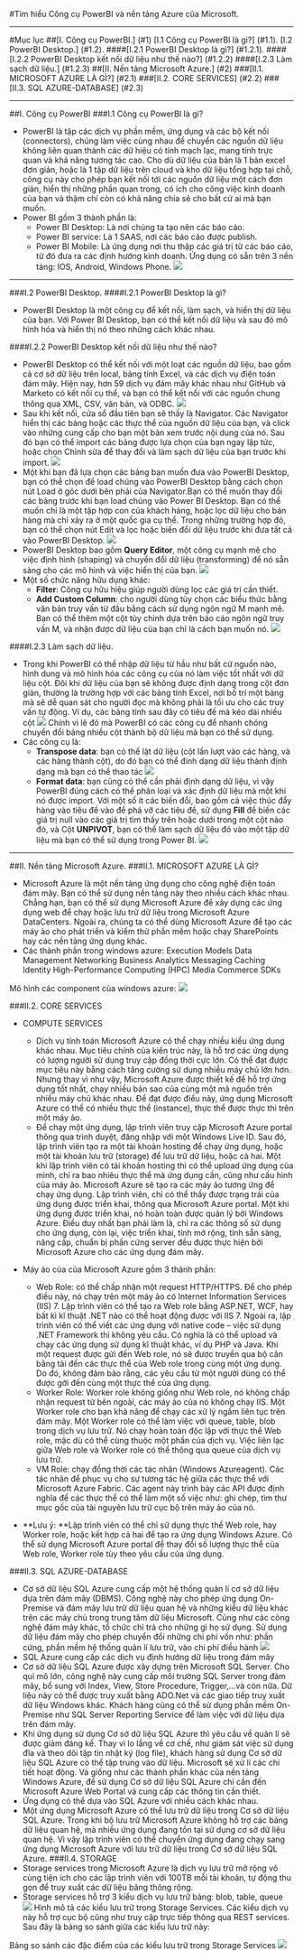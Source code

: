 #Tìm hiểu Công cụ PowerBI và nền tảng Azure của Microsoft.

----
#Mục lục
##[I. Công cụ PowerBI.] (#1)
  [I.1 Công cụ PowerBI là gì?] (#1.1).
  [I.2 PowerBI Desktop.] (#1.2).
    ####[I.2.1 PowerBI Desktop là gì?] (#1.2.1).
    ####[I.2.2 PowerBI Desktop kết nối dữ liệu như thế nào?] (#1.2.2)
    ####[I.2.3 Làm sạch dữ liệu.] (#1.2.3)
##[II. Nền tảng Microsoft Azure.] (#2)
  ###[II.1. MICROSOFT AZURE LÀ GÌ?] (#2.1)
  ###[II.2. CORE SERVICES] (#2.2)
  ###[II.3. SQL AZURE-DATABASE] (#2.3)
  
----
<a name="1"></a>
##I. Công cụ PowerBI
<a name="1.1"></a>
###I.1 Công cụ PowerBI là gì?
* PowerBI là tập các dịch vụ phần mềm, ứng dụng và các bộ kết nối (connectors), chúng làm việc cùng nhau để chuyển các nguồn dữ liệu không 
liên quan thành các dữ hiệu có tính mạch lạc, mang tính trực quan và khả năng tương tác cao. Cho dù dữ liệu của bản là 1 bản excel đơn
giản, hoặc là 1 tập dữ liệu trên cloud và kho dữ liệu tổng hợp tại chỗ, công cụ này cho phép bạn kết nối tới các nguồn dữ liệu một cách 
đơn giản, hiển thị những phần quan trong, có ích cho công việc kinh doanh của bạn và thậm chí còn có khả năng chia sẻ cho bất cứ ai mà
bạn muốn.
* Power BI gồm 3 thành phần là:
  -	Power BI Desktop: Là nơi chúng ta tạo nên các báo cáo.
  -	Power BI service: Là 1 SAAS, nơi các báo cáo được publish.
  -	Power BI Mobile: Là ứng dụng nơi thu thập các giá trị từ các báo cáo, từ đó đưa ra các định hướng kinh doanh. Ứng dụng có sẵn trên 3 nền tảng: IOS, Android, Windows Phone.
  ![](http://i.imgur.com/QnltSl3.png)
  
----
<a name="1.2"></a>
###I.2 PowerBI Desktop.
<a name="1.2.1"></a>
####I.2.1 PowerBI Desktop là gì?
* PowerBI Desktop là một công cụ để kết nối, làm sạch, và hiển thị dữ liệu của bạn. Với Power BI Desktop, bạn có thể kết nối dữ liệu
và sau đó mô hình hóa và hiển thị nó theo những cách khác nhau. 

<a name="1.2.2"></a>
####I.2.2 PowerBI Desktop kết nối dữ liệu như thế nào?
* PowerBI Desktop có thể kết nối với một loạt các nguồn dữ liệu, bao gồm cả cơ sở dữ liệu trên local, bảng tính Excel, và các dịch vụ điện toán đám mây. Hiện nay, hơn 59 dịch vụ đám mây khác nhau như GitHub và Marketo có kết nối cụ thể, và bạn có thể kết nối với các nguồn chung thông qua XML, CSV, văn bản, và ODBC. 
  ![](http://i.imgur.com/TY4GsMe.png)
* Sau khi kết nối, cửa sổ đầu tiên bạn sẽ thấy là Navigator. Các Navigator hiển thị các bảng hoặc các thực thể của nguồn dữ liệu của bạn, và click vào những cung cấp cho bạn một bản xem trước nội dung của nó. Sau đó bạn có thể import các bảng được lựa chọn của bạn ngay lập tức, hoặc chọn Chỉnh sửa để thay đổi và làm sạch dữ liệu của bạn trước khi import. 
  ![](http://i.imgur.com/lbdow5m.png)
* Một khi bạn đã lựa chọn các bảng bạn muốn đưa vào PowerBI Desktop, bạn có thể chọn để load chúng vào PowerBI Desktop bằng cách chọn nút Load ở góc dưới bên phải của Navigator.Bạn có thể muốn thay đổi các bảng trước khi bạn load chúng vào Power BI Desktop. Bạn có thể muốn chỉ là một tập hợp con của khách hàng, hoặc lọc dữ liệu cho bán hàng mà chỉ xảy ra ở một quốc gia cụ thể. Trong những trường hợp đó, bạn có thể chọn nút Edit và lọc hoặc biến đổi dữ liệu trước khi đưa tất cả vào PowerBI Desktop.
  ![](http://i.imgur.com/t6AE7Lm.png)
* PowerBI Desktop bao gồm **Query Editor**, một công cụ mạnh mẽ cho việc định hình (shaping) và chuyển đổi dữ liệu (transforming) để nó sẵn sàng cho các mô hình và việc hiển thị của bạn.
  ![](http://imgur.com/ZWJXsfn.png)
* Một số chức năng hữu dụng khác:
  * **Filter**: Công cụ hữu hiệu giúp người dùng lọc các giá trị cần thiết.
  * **Add Custom Column**: cho người dùng tùy chọn các biểu thức bằng văn bản truy vấn từ đầu bằng cách sử dụng ngôn ngữ M mạnh mẽ. Bạn có thể thêm một cột tùy chỉnh dựa trên báo cáo ngôn ngữ truy vấn M, và nhận được dữ liệu của bạn chỉ là cách bạn muốn nó.
  ![](http://imgur.com/a4Oo2fy.png)

<a name="1.2.3"></a>
####I.2.3 Làm sạch dữ liệu.
* Trong khi PowerBI có thể nhập dữ liệu từ hầu như bất cứ nguồn nào, hình dung và mô hình hóa các công cụ của nó làm việc tốt nhất với dữ liệu cột. Đôi khi dữ liệu của bạn sẽ không được định dạng trong cột đơn giản, thường là trường hợp với các bảng tính Excel, nơi bố trí một bảng mà sẽ dễ quan sát cho người đọc mà không phải là tối ưu cho các truy vấn tự động. Ví dụ, các bảng tính sau đây có tiêu đề mà kéo dài nhiều cột
  ![](http://imgur.com/6JHK7q0.png)
Chính vì lẽ đó mà PowerBI có các công cụ để nhanh chóng chuyển đổi bảng nhiều cột thành bộ dữ liệu mà bạn có thể sử dụng.
* Các công cụ là:
  * **Transpose data**: bạn có thể lật dữ liệu (cột lần lượt vào các hàng, và các hàng thành cột), do đó bạn có thể đinh dạng dữ liệu thành định dạng mà bạn có thể thao tác
  ![](http://imgur.com/MaUqXpr.png)
  * **Format data**: bạn cũng có thể cần phải định dạng dữ liệu, vì vậy PowerBI đúng cách có thể phân loại và xác định dữ liệu mà một khi nó được import.
  Với một số ít các biến đổi, bao gồm cả việc thúc đẩy hàng vào tiêu đề vào để phá vỡ các tiêu đề, sử dụng **Fill** để biến các giá trị null vào các giá trị tìm thấy trên hoặc dưới trong một cột nào đó, và Cột **UNPIVOT**, bạn có thể làm sạch dữ liệu đó vào một tập dữ liệu mà bạn có thể sử dụng trong Power BI.
  ![](http://imgur.com/rMvTGYW.png)

----
<a name="2"></a>
##II. Nền tảng Microsoft Azure.
<a name="2.1"></a>
###II.1. MICROSOFT AZURE LÀ GÌ?
* Microsoft Azure là một nền tảng ứng dụng cho công nghệ điện toán đám mây. Bạn có thể sử dụng nền tảng này theo nhiều cách khác nhau. Chẳng hạn, bạn có thể sử dụng Microsoft Azure để xây dựng các ứng dụng web để chạy hoặc lưu trữ dữ liệu trong Microsoft Azure DataCenters. Ngoài ra, chúng ta có thể dùng Microsoft Azure để tạo các máy ảo cho phát triển và kiểm thử phần mềm hoặc chạy SharePoints hay các nền tảng ứng dụng khác.
* Các thành phần trong windows azure:
  Execution Models
  Data Management
  Networking
  Business Analytics
  Messaging
  Caching
  Identity
  High-Performance Computing (HPC)
  Media
  Commerce
  SDKs

Mô hình các component của windows azure:
  ![](http://imgur.com/wcmG7wL.png)
<a name="2.2"></a>

###II.2. CORE SERVICES
* COMPUTE SERVICES
  * Dịch vụ tính toán Microsoft Azure có thể chạy nhiều kiểu ứng dụng khác nhau. Mục tiêu chính của kiến trúc này, là hỗ trợ các ứng dụng có lượng người sử dụng truy cập đồng thời cực lớn. Có thể đạt được mục tiêu này bằng cách tăng cường sử dụng nhiều máy chủ lớn hơn. Nhưng thay vì như vậy, Microsoft Azure được thiết kế để hỗ trợ ứng dụng tốt nhất, chạy nhiều bản sao của cùng một mã nguồn trên nhiều máy chủ khác nhau. Để đạt được điều này, ứng dụng Microsoft Azure có thể có nhiều thực thể (instance), thực thể được thực thi trên một máy ảo.
  * Để chạy một ứng dụng, lập trình viên truy cập Microsoft Azure portal thông qua trình duyệt, đăng nhập với một Windows Live ID. Sau đó, lập trình viên tạo ra một tài khoản hosting để chạy ứng dụng, hoặc một tài khoản lưu trữ (storage) để lưu trữ dữ liệu, hoặc cả hai. Một khi lập trình viên có tài khoản hosting thì có thể upload ứng dụng của mình, chỉ ra bao nhiêu thực thể mà ứng dụng cần, cũng như cấu hình của máy ảo. Microsoft Azure sẽ tạo ra các máy ảo tương ứng để chạy ứng dụng. Lập trình viên, chỉ có thể thấy được trạng trái của ứng dụng được triển khai, thông qua Microsoft Azure portal. Một khi ứng dụng được triển khai, nó hoàn toàn được quản lý bởi Windows Azure. Điều duy nhất bạn phải làm là, chỉ ra các thông số sử dụng cho ứng dụng, còn lại, việc triển khai, tính mở rộng, tính sẵn sàng, nâng cấp, chuẩn bị phần cứng server đều được thực hiện bởi Microsoft Azure cho các ứng dụng đám mây.
  
* Máy ảo của của Microsoft Azure gồm 3 thành phần:
  * Web Role: có thể chấp nhận một request HTTP/HTTPS. Để cho phép điều này, nó chạy trên một máy ảo có Internet Information Services (IIS) 7. Lập trình viên có thể tạo ra Web role bằng ASP.NET, WCF, hay bất kì kĩ thuật .NET nào có thể hoạt động được với IIS 7. Ngoài ra, lập trình viên có thể viết các ứng dụng với native code – việc sử dụng .NET Framework thì không yêu cầu. Có nghĩa là có thể upload và chạy các ứng dụng sử dụng kĩ thuật khác, ví dụ PHP và Java. Khi một request được gửi đến Web role, nó sẽ được truyền qua bộ cân bằng tải đến các thực thể của Web role trong cùng một ứng dụng. Do đó, không đảm bảo rằng, các yêu cầu từ một người dùng có thể được gởi đến cùng một thực thể của ứng dụng.
  * Worker Role: Worker role không giống như Web role, nó không chấp nhận request từ bên ngoài, các máy ảo của nó không chạy IIS. Một Worker role cho bạn khả năng để chạy các xử lý ngầm liên tục trên đám mây. Một Worker role có thể làm việc với queue, table, blob trong dịch vụ lưu trữ. Nó chạy hoàn toàn độc lập với thực thể Web role, mặc dù có thể cùng thuộc một phần của dịch vụ. Việc liên lạc giữa Web role và Worker role có thể thông qua queue của dịch vụ lưu trữ.
  * VM Role: chạy đồng thời các tác nhân (Windows Azureagent). Các tác nhân để phục vụ cho sự tương tác hệ giữa các thực thể với Microsoft Azure Fabric. Các agent này trình bày các API được định nghĩa để các thực thể có thể làm một số việc như: ghi chép, tìm thư mục gốc của tài nguyên lưu trữ cục bộ trên máy ảo của nó.
  
* **Lưu ý: **Lập trình viên có thể chỉ sử dụng thực thể Web role, hay Worker role, hoặc kết hợp cả hai để tạo ra ứng dụng Windows Azure. Có thể sử dụng Microsoft Azure portal để thay đổi số lượng thực thể của Web role, Worker role tùy theo yêu cầu của ứng dụng.

<a name="2.3"></a>
###II.3. SQL AZURE-DATABASE
* Cơ sở dữ liệu SQL Azure cung cấp một hệ thống quản lí cơ sở dữ liệu dựa trên đám mây (DBMS). Công nghệ này cho phép ứng dụng On-Premise và đám mây lưu trữ dữ liệu quan hệ và những kiểu dữ liệu khác trên các máy chủ trong trung tâm dữ liệu Microsoft. Cũng như các công nghệ đám mây khác, tổ chức chỉ trả cho những gì họ sử dụng. Sử dụng dữ liệu đám mây cho phép chuyển đổi những chi phí vốn như: phần cứng, phần mềm hệ thống quản lí lưu trữ, vào chi phí điều hành
  ![](http://imgur.com/DH7k5fG.png)
* SQL Azure cung cấp các dịch vụ định hướng dữ liệu trong đám mây
* Cơ sở dữ liệu SQL Azure được xây dựng trên Microsoft SQL Server. Cho qui mô lớn, công nghệ này cung cấp môi trường SQL Server trong đám mây, bổ sung với Index, View, Store Procedure, Trigger,…và còn nữa. Dữ liệu này có thể được truy xuất bằng ADO.Net và các giao tiếp truy xuất dữ liệu Windows khác. Khách hàng cũng có thể sử dụng phần mềm On-Premise như SQL Server Reporting Service để làm việc với dữ liệu dựa trên đám mây.
* Khi ứng dụng sử dụng Cơ sở dữ liệu SQL Azure thì yêu cầu về quản lí sẽ được giảm đáng kể. Thay vì lo lắng về cơ chế, như giám sát việc sử dụng đĩa và theo dõi tập tin nhật ký (log file), khách hàng sử dụng Cơ sở dữ liệu SQL Azure có thể tập trung vào dữ liệu. Microsoft sẽ xử lí các chi tiết hoạt động. Và giống như các thành phần khác của nền tảng Windows Azure, để sử dụng Cơ sở dữ liệu SQL Azure chỉ cần đến Microsoft Azure Web Portal và cung cấp các thông tin cần thiết.
* Ứng dụng có thể dựa vào SQL Azure với nhiều cách khác nhau.
* Một ứng dụng Microsoft Azure có thể lưu trữ dữ liệu trong Cơ sở dữ liệu SQL Azure. Trong khi bộ lưu trữ Microsoft Azure không hỗ trợ các bảng dữ liệu quan hệ, mà nhiều ứng dụng đang tồn tại sử dụng cơ sở dữ liệu quan hệ. Vì vậy lập trình viên có thể chuyển ứng dụng đang chạy sang ứng dụng Microsoft Azure với lưu trữ dữ liệu trong Cơ sở dữ liệu SQL Azure.
###II.4. STORAGE
* Storage services trong Microsoft Azure là dịch vụ lưu trữ mở rộng vô cùng tiện ích cho các lập trình viên với 100TB mỗi tài khoản, tự động thu gọn để truy xuất các dữ liệu băng thông rộng.
* Storage services hỗ trợ 3 kiểu dịch vụ lưu trữ bảng: blob, table, queue
 ![](http://imgur.com/vdnGufy.png)
Hình mô tả các kiểu lưu trữ trong Storage Services.
Các kiểu dịch vụ này hỗ trợ cục bộ cũng như truy cập trực tiếp thông qua REST services. Sau đây là bảng so sánh giữa các kiểu lưu trữ này:

Bảng so sánh các đặc điểm của các kiểu lưu trữ trong Storage Services
![](http://imgur.com/a8xKTUw.png)
